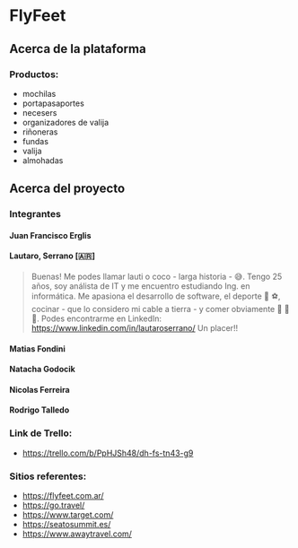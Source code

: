 # FlyFeet
## Acerca de la plataforma
### Productos:
- mochilas
- portapasaportes
- necesers
- organizadores de valija
- riñoneras
- fundas
- valija
- almohadas
## Acerca del proyecto
### Integrantes
#### Juan Francisco Erglis
#### Lautaro, Serrano [🇦🇷​]
> Buenas! Me podes llamar lauti o coco - larga historia - 😅.
> Tengo 25 años, soy análista de IT y me encuentro estudiando Ing. en informática.
> Me apasiona el desarrollo de software, el deporte ​🏈 ​⚽​, cocinar - que lo considero mi cable a tierra - y comer obviamente 🍣​​ 🥑 ​🌽​.
> Podes encontrarme en LinkedIn: https://www.linkedin.com/in/lautaroserrano/
> Un placer!!
#### Matias Fondini
#### Natacha Godocik
#### Nicolas Ferreira
#### Rodrigo Talledo
### Link de Trello:
- https://trello.com/b/PpHJSh48/dh-fs-tn43-g9
### Sitios referentes:
- https://flyfeet.com.ar/
- https://go.travel/
- https://www.target.com/
- https://seatosummit.es/
- https://www.awaytravel.com/
